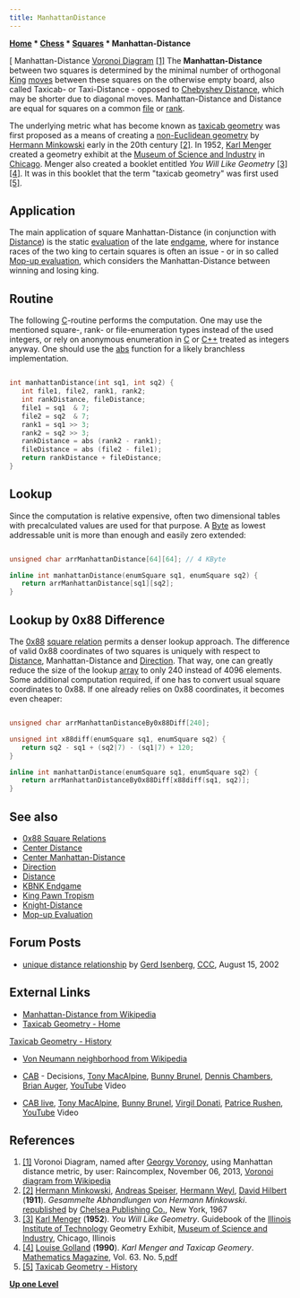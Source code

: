 ```yaml
---
title: ManhattanDistance
---
```

**[Home](Home "Home") \* [Chess](Chess "Chess") \* [Squares](Squares "Squares") \* Manhattan-Distance**



[ Manhattan-Distance [Voronoi Diagram](https://en.wikipedia.org/wiki/Voronoi_diagram) <a id="cite-note-1" href="#cite-ref-1">[1]</a>
The **Manhattan-Distance** between two squares is determined by the minimal number of orthogonal [King](King "King") [moves](Moves "Moves") between these squares on the otherwise empty board, also called Taxicab- or Taxi-Distance - opposed to [Chebyshev Distance](Distance "Distance"), which may be shorter due to diagonal moves. Manhattan-Distance and Distance are equal for squares on a common [file](Files "Files") or [rank](Ranks "Ranks"). 


The underlying metric what has become known as [taxicab geometry](https://en.wikipedia.org/wiki/Taxicab_geometry) was first proposed as a means of creating a [non-Euclidean geometry](https://en.wikipedia.org/wiki/Non-Euclidean_geometry) by [Hermann Minkowski](Mathematician#Minkowski "Mathematician") early in the 20th century <a id="cite-note-2" href="#cite-ref-2">[2]</a>. In 1952, [Karl Menger](Mathematician#KMenger "Mathematician") created a geometry exhibit at the [Museum of Science and Industry](https://en.wikipedia.org/wiki/Museum_of_Science_and_Industry_%28Chicago%29) in [Chicago](https://en.wikipedia.org/wiki/Chicago). Menger also created a booklet entitled *You Will Like Geometry* <a id="cite-note-3" href="#cite-ref-3">[3]</a> <a id="cite-note-4" href="#cite-ref-4">[4]</a>. It was in this booklet that the term "taxicab geometry" was first used <a id="cite-note-5" href="#cite-ref-5">[5]</a>. 



## Application


The main application of square Manhattan-Distance (in conjunction with [Distance](Distance "Distance")) is the static [evaluation](Evaluation "Evaluation") of the late [endgame](Endgame "Endgame"), where for instance races of the two king to certain squares is often an issue - or in so called [Mop-up evaluation](Mop-up_Evaluation "Mop-up Evaluation"), which considers the Manhattan-Distance between winning and losing king.



## Routine


The following [C](C "C")-routine performs the computation. One may use the mentioned square-, rank- or file-enumeration types instead of the used integers, or rely on anonymous enumeration in [C](C "C") or [C++](Cpp "Cpp") treated as integers anyway. One should use the [abs](Avoiding_Branches#Abs "Avoiding Branches") function for a likely branchless implementation.




```C++

int manhattanDistance(int sq1, int sq2) {
   int file1, file2, rank1, rank2;
   int rankDistance, fileDistance;
   file1 = sq1  & 7;
   file2 = sq2  & 7;
   rank1 = sq1 >> 3;
   rank2 = sq2 >> 3;
   rankDistance = abs (rank2 - rank1);
   fileDistance = abs (file2 - file1);
   return rankDistance + fileDistance;
}

```

## Lookup


Since the computation is relative expensive, often two dimensional tables with precalculated values are used for that purpose. A [Byte](Byte "Byte") as lowest addressable unit is more than enough and easily zero extended:




```C++

unsigned char arrManhattanDistance[64][64]; // 4 KByte

inline int manhattanDistance(enumSquare sq1, enumSquare sq2) {
   return arrManhattanDistance[sq1][sq2];
}

```

## Lookup by 0x88 Difference


The [0x88](0x88 "0x88") [square relation](0x88#SquareRelations "0x88") permits a denser lookup approach. The difference of valid 0x88 coordinates of two squares is uniquely with respect to [Distance](Distance "Distance"), Manhattan-Distance and [Direction](Direction "Direction"). That way, one can greatly reduce the size of the lookup [array](Array "Array") to only 240 instead of 4096 elements. Some additional computation required, if one has to convert usual square coordinates to 0x88. If one already relies on 0x88 coordinates, it becomes even cheaper:




```C++

unsigned char arrManhattanDistanceBy0x88Diff[240];

unsigned int x88diff(enumSquare sq1, enumSquare sq2) {
   return sq2 - sq1 + (sq2|7) - (sq1|7) + 120;
}

inline int manhattanDistance(enumSquare sq1, enumSquare sq2) {
   return arrManhattanDistanceBy0x88Diff[x88diff(sq1, sq2)];
}

```

## See also


* [0x88 Square Relations](0x88#SquareRelations "0x88")
* [Center Distance](Center_Distance "Center Distance")
* [Center Manhattan-Distance](Center_Manhattan-Distance "Center Manhattan-Distance")
* [Direction](Direction "Direction")
* [Distance](Distance "Distance")
* [KBNK Endgame](KBNK_Endgame "KBNK Endgame")
* [King Pawn Tropism](King_Pawn_Tropism "King Pawn Tropism")
* [Knight-Distance](Knight-Distance "Knight-Distance")
* [Mop-up Evaluation](Mop-up_Evaluation "Mop-up Evaluation")


## Forum Posts


* [unique distance relationship](https://www.stmintz.com/ccc/index.php?id=245611) by [Gerd Isenberg](Gerd_Isenberg "Gerd Isenberg"), [CCC](CCC "CCC"), August 15, 2002


## External Links


* [Manhattan-Distance from Wikipedia](https://en.wikipedia.org/wiki/Taxicab_geometry)
* [Taxicab Geometry - Home](http://taxicabgeometry.net/index.html)


 [Taxicab Geometry - History](http://taxicabgeometry.net/general/history.html)
* [Von Neumann neighborhood from Wikipedia](https://en.wikipedia.org/wiki/Von_Neumann_neighborhood)
* [CAB](Category:CAB "Category:CAB") - Decisions, [Tony MacAlpine](https://en.wikipedia.org/wiki/Tony_MacAlpine), [Bunny Brunel](https://en.wikipedia.org/wiki/Bunny_Brunel), [Dennis Chambers](Category:Dennis_Chambers "Category:Dennis Chambers"), [Brian Auger](Category:Brian_Auger "Category:Brian Auger"), [YouTube](https://en.wikipedia.org/wiki/YouTube) Video


 
* [CAB live](Category:CAB "Category:CAB"), [Tony MacAlpine](https://en.wikipedia.org/wiki/Tony_MacAlpine), [Bunny Brunel](https://en.wikipedia.org/wiki/Bunny_Brunel), [Virgil Donati](https://en.wikipedia.org/wiki/Virgil_Donati), [Patrice Rushen](https://en.wikipedia.org/wiki/Patrice_Rushen), [YouTube](https://en.wikipedia.org/wiki/YouTube) Video


 
## References


1. <a id="cite-ref-1" href="#cite-note-1">[1]</a> Voronoi Diagram, named after [Georgy Voronoy](Mathematician#Voronoy "Mathematician"), using Manhattan distance metric, by user: Raincomplex, November 06, 2013, [Voronoi diagram from Wikipedia](https://en.wikipedia.org/wiki/Voronoi_diagram)
2. <a id="cite-ref-2" href="#cite-note-2">[2]</a> [Hermann Minkowski](Mathematician#Minkowski "Mathematician"), [Andreas Speiser](Mathematician#ASpeiser "Mathematician"), [Hermann Weyl](Mathematician#Weyl "Mathematician"), [David Hilbert](Mathematician#Hilbert "Mathematician") (**1911**). *Gesammelte Abhandlungen von Hermann Minkowski*. [republished](http://www.worldcat.org/title/gesammelte-abhandlungen-von-hermann-minkowski-vol-1-2/oclc/750691126?referer=di&ht=edition) by [Chelsea Publishing Co.](http://www.ams.org/bookstore/chelsea), New York, 1967
3. <a id="cite-ref-3" href="#cite-note-3">[3]</a>  [Karl Menger](Mathematician#KMenger "Mathematician") (**1952**). *You Will Like Geometry*. Guidebook of the [Illinois Institute of Technology](https://en.wikipedia.org/wiki/Illinois_Institute_of_Technology) Geometry Exhibit, [Museum of Science and Industry](https://en.wikipedia.org/wiki/Museum_of_Science_and_Industry_%28Chicago%29), Chicago, Illinois
4. <a id="cite-ref-4" href="#cite-note-4">[4]</a> [Louise Golland](http://science.iit.edu/applied-mathematics/about/about-karl-menger) (**1990**). *Karl Menger and Taxicap Geomery*. [Mathematics Magazine](https://en.wikipedia.org/wiki/Mathematics_Magazine), Vol. 63. No. 5,[pdf](http://taxicabgeometry.net/docs/mirror/Golland.pdf)
5. <a id="cite-ref-5" href="#cite-note-5">[5]</a> [Taxicab Geometry - History](http://taxicabgeometry.net/general/history.html)

**[Up one Level](Squares "Squares")**







 
